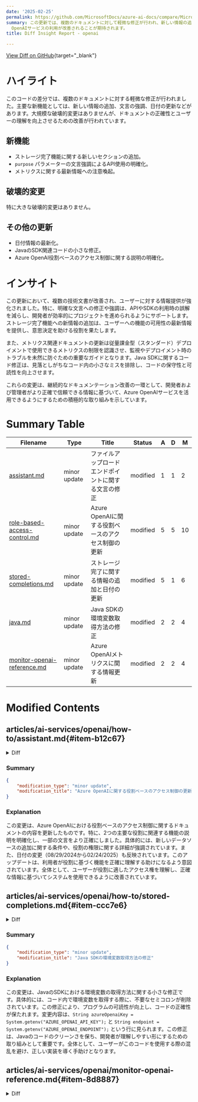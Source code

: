 ```yaml
---
date: '2025-02-25'
permalink: https://github.com/MicrosoftDocs/azure-ai-docs/compare/MicrosoftDocs:8c6e364...MicrosoftDocs:50dc684
summary: この更新では、複数のドキュメントに対して軽微な修正が行われ、新しい情報の追加、文言の強調、日付の更新が含まれています。大きな破壊的変更はないものの、文書の正確性とユーザー理解を向上させる改良が進められています。また、ストレージ完了機能に関する新セクションの追加やAPI使用時の明確化が行われています。この変更により、開発者がより効率的にプロジェクトを進められるようになり、Azure
  OpenAIサービスの利用が改善されることが期待されます。
title: Diff Insight Report - openai

---
```


[View Diff on GitHub](https://github.com/MicrosoftDocs/azure-ai-docs/compare/MicrosoftDocs:8c6e364...MicrosoftDocs:50dc684){target="_blank"}

# ハイライト
このコードの差分では、複数のドキュメントに対する軽微な修正が行われました。主要な新機能としては、新しい情報の追加、文言の強調、日付の更新などがあります。大規模な破壊的変更はありませんが、ドキュメントの正確性とユーザーの理解を向上させるための改善が行われています。

## 新機能
- ストレージ完了機能に関する新しいセクションの追加。
- `purpose` パラメーターの文言強調によるAPI使用の明確化。
- メトリクスに関する最新情報への注意喚起。

## 破壊的変更
特に大きな破壊的変更はありません。

## その他の更新
- 日付情報の最新化。
- JavaのSDK関連コードの小さな修正。
- Azure OpenAI役割ベースのアクセス制御に関する説明の明確化。

# インサイト
この更新において、複数の技術文書が改善され、ユーザーに対する情報提供が強化されました。特に、明確な文言への修正や強調は、APIやSDKの利用時の誤解を減らし、開発者が効率的にプロジェクトを進められるようにサポートします。ストレージ完了機能への新情報の追加は、ユーザーへの機能の可用性の最新情報を提供し、意思決定を助ける役割を果たします。

また、メトリクス関連ドキュメントの更新は従量課金型（スタンダード）デプロイメントで使用できるメトリクスの制限を認識させ、監視やデプロイメント時のトラブルを未然に防ぐための重要なガイドとなります。Java SDKに関するコード修正は、見落としがちなコード内の小さなミスを排除し、コードの保守性と可読性を向上させます。

これらの変更は、継続的なドキュメンテーション改善の一環として、開発者および管理者がより正確で信頼できる情報に基づいて、Azure OpenAIサービスを活用できるようにするための積極的な取り組みを示しています。

# Summary Table
|  Filename  | Type |    Title    | Status | A  | D  | M  |
|------------|------|-------------|--------|----|----|----|
| [assistant.md](#item-b12c67) | minor update | ファイルアップロードエンドポイントに関する文言の修正 | modified | 1 | 1 | 2 | 
| [role-based-access-control.md](#item-4b9817) | minor update | Azure OpenAIに関する役割ベースのアクセス制御の更新 | modified | 5 | 5 | 10 | 
| [stored-completions.md](#item-ccc7e6) | minor update | ストレージ完了に関する情報の追加と日付の更新 | modified | 5 | 1 | 6 | 
| [java.md](#item-827a02) | minor update | Java SDKの環境変数取得方法の修正 | modified | 2 | 2 | 4 | 
| [monitor-openai-reference.md](#item-8d8887) | minor update | Azure OpenAIメトリクスに関する情報更新 | modified | 2 | 2 | 4 | 


# Modified Contents
## articles/ai-services/openai/how-to/assistant.md{#item-b12c67}

<details>
<summary>Diff</summary>
````diff
@@ -67,7 +67,7 @@ An individual assistant can access up to 128 tools including [code interpreter](
 
 ### Files
 
-Files can be uploaded via Studio, or programmatically. The `file_ids` parameter is required to give tools like `code_interpreter` access to files. When using the File upload endpoint, you must have the `purpose` set to assistants to be used with the Assistants API.
+Files can be uploaded via Studio, or programmatically. The `file_ids` parameter is required to give tools like `code_interpreter` access to files. When using the File upload endpoint, you must have the `purpose` set to `assistants` to be used with the Assistants API.
 
 ## Assistants playground
 
````
</details>

### Summary

```json
{
    "modification_type": "minor update",
    "modification_title": "ファイルアップロードエンドポイントに関する文言の修正"
}
```

### Explanation
この変更は、ドキュメント内のファイルアップロードに関するパラメーターの説明に対する軽微な修正です。具体的には、`purpose` パラメーターの値が「assistants」となっている箇所を強調するため、バッククォートを使用して修正しました。この文言の変更は、ドキュメントの正確性を向上させ、APIの使用に関する明確な指示を提供するために行われました。変更内容は、明確に理解できるようになり、開発者が正しくこの機能を利用できるようサポートします。

## articles/ai-services/openai/how-to/role-based-access-control.md{#item-4b9817}

<details>
<summary>Diff</summary>
````diff
@@ -7,7 +7,7 @@ author: mrbullwinkle
 manager: nitinme
 ms.service: azure-ai-language
 ms.topic: how-to
-ms.date: 08/29/2024
+ms.date: 02/24/2025
 ms.author: mbullwin
 recommendations: false
 ---
@@ -74,15 +74,16 @@ This role has all the permissions of Cognitive Services OpenAI User and is also
 ✅ Create custom fine-tuned models <br>
 ✅ Upload datasets for fine-tuning <br>
 ✅ View, query, filter Stored completions data <br>
-✅ Create new model deployments or edit existing model deployments **[Added Fall 2023]**
+✅ Create new model deployments or edit existing model deployments **[Added Fall 2023]** <br>
+✅ Add data sources to Azure OpenAI On Your Data. **You must also have the [Cognitive Services Contributor](#cognitive-services-contributor) role as well**.
 
 A user with only this role assigned would be unable to:
 
 ❌ Create new Azure OpenAI resources <br>
 ❌ View/Copy/Regenerate keys under **Keys and Endpoint** <br>
 ❌ Access quota <br>
 ❌ Create customized content filters <br>
-❌ Add a data source for the use your data feature
+❌ Add a data source for Azure OpenAI On Your Data
 
 ### Cognitive Services Contributor
 
@@ -95,14 +96,13 @@ This role is typically granted access at the resource group level for a user in
 ✅ Ability to view what models are available for deployment in Azure AI Foundry portal <br>
 ✅ Use the Chat, Completions, and DALL-E (preview) playground experiences to generate text and images with any models that have already been deployed to this Azure OpenAI resource <br>
 ✅ Create customized content filters <br>
-✅ Add a data source for the use your data feature <br>
+✅ Add data sources to Azure OpenAI On Your Data. **You must also have the [Cognitive Services OpenAI Contributor](#cognitive-services-openai-contributor) role as well**.
 ✅ Create new model deployments or edit existing model deployments (via API) <br>
 ✅ Create custom fine-tuned models **[Added Fall 2023]**<br>
 ✅ Upload datasets for fine-tuning **[Added Fall 2023]**<br>
 ✅ Create new model deployments or edit existing model deployments (via Azure AI Foundry) **[Added Fall 2023]**<br>
 ✅ View, query, filter Stored completions data <br>
 
-
 A user with only this role assigned would be unable to:
 
 ❌ Access quota <br>
````
</details>

### Summary

```json
{
    "modification_type": "minor update",
    "modification_title": "Azure OpenAIに関する役割ベースのアクセス制御の更新"
}
```

### Explanation
この変更は、Azure OpenAIにおける役割ベースのアクセス制御に関するドキュメントの内容を更新したものです。特に、2つの主要な役割に関連する機能の説明を明確化し、一部の文言をより正確にしました。具体的には、新しいデータソースの追加に関する条件や、役割の権限に関する詳細が強調されています。また、日付の変更（08/29/2024から02/24/2025）も反映されています。このアップデートは、利用者が役割に基づく機能を正確に理解する助けになるよう意図されています。全体として、ユーザーが役割に適したアクセス権を理解し、正確な情報に基づいてシステムを使用できるように改善されています。

## articles/ai-services/openai/how-to/stored-completions.md{#item-ccc7e6}

<details>
<summary>Diff</summary>
````diff
@@ -6,7 +6,7 @@ manager: nitinme
 ms.service: azure-ai-openai
 ms.topic: how-to
 ms.custom: references_regions
-ms.date: 01/29/2025
+ms.date: 02/24/2025
 author: mrbullwinkle
 ms.author: mbullwin
 recommendations: false
@@ -22,6 +22,10 @@ Stored completions allow you to capture the conversation history from chat compl
 
 Support first added in `2024-10-01-preview`
 
+### Deployment type
+
+Currently only `Standard` model deployments support stored completions.
+
 ### Model & region availability
 
 | **Region**     | **o1-preview**, **2024-09-12**   | **o1-mini**, **2024-09-12**   | **gpt-4o**, **2024-08-06**   | **gpt-4o**, **2024-05-13**  | **gpt-4o-mini**, **2024-07-18**   |
````
</details>

### Summary

```json
{
    "modification_type": "minor update",
    "modification_title": "ストレージ完了に関する情報の追加と日付の更新"
}
```

### Explanation
この変更は、ストレージされた完了に関するドキュメントの内容を更新したもので、いくつかの新しい情報の追加と日付の更新が含まれています。具体的には、「現在、`Standard` モデルのデプロイメントのみがストレージ完了をサポートします」という新しいセクションが追加され、ストレージ機能の対応状況を明確にしています。また、文書の日付が「01/29/2025」から「02/24/2025」に更新されています。これにより、ユーザーは対応する機能やモデルの可用性について最新の情報を得ることができ、より良い理解を促進することが狙いです。全体として、この更新はストレージ完了機能に関連する情報を強化し、ユーザーにとっての有用性を高めています。

## articles/ai-services/openai/includes/java.md{#item-827a02}

<details>
<summary>Diff</summary>
````diff
@@ -103,8 +103,8 @@ dependencies {
     public class GetCompletionsSample {
     
         public static void main(String[] args) {
-            String azureOpenaiKey = System.getenv("AZURE_OPENAI_API_KEY");;
-            String endpoint = System.getenv("AZURE_OPENAI_ENDPOINT");;
+            String azureOpenaiKey = System.getenv("AZURE_OPENAI_API_KEY");
+            String endpoint = System.getenv("AZURE_OPENAI_ENDPOINT");
             String deploymentOrModelId = "gpt-35-turbo-instruct";
     
             OpenAIClient client = new OpenAIClientBuilder()
````
</details>

### Summary

```json
{
    "modification_type": "minor update",
    "modification_title": "Java SDKの環境変数取得方法の修正"
}
```

### Explanation
この変更は、JavaのSDKにおける環境変数の取得方法に関する小さな修正です。具体的には、コード内で環境変数を取得する際に、不要なセミコロンが削除されています。この修正により、プログラムの可読性が向上し、コードの正確性が保たれます。変更内容は、`String azureOpenaiKey = System.getenv("AZURE_OPENAI_API_KEY");` と `String endpoint = System.getenv("AZURE_OPENAI_ENDPOINT");` という行に見られます。この修正は、Javaのコードのクリーンさを保ち、開発者が理解しやすい形にするための取り組みとして重要です。全体として、ユーザーがこのコードを使用する際の混乱を避け、正しい実装を導く手助けとなります。

## articles/ai-services/openai/monitor-openai-reference.md{#item-8d8887}

<details>
<summary>Diff</summary>
````diff
@@ -19,7 +19,7 @@ See [Monitor Azure OpenAI](./how-to/monitor-openai.md) for details on the data y
 
 ### Supported metrics for Microsoft.CognitiveServices/accounts
 
-Here are the most important metrics we think you should monitor for Azure OpenAI. Later in this article is a longer list of all available Azure AI services metrics which contains more details on metrics in this shorter list.
+Here are the most important metrics we think you should monitor for Azure OpenAI. Later in this article is a longer list of all available Azure AI services metrics which contains more details on metrics in this shorter list. _Please see below list for most up to date information. We're working on refreshing the tables in the following sections._
 
 - Azure OpenAI Requests
 - Active Tokens
@@ -42,9 +42,9 @@ You can also monitor Content Safety metrics that are used by other Azure AI serv
 - Safety System Event
 - Total Volume Sent for Safety Check 
 
-
 > [!NOTE]
 > The **Provisioned-managed Utilization** metric is now deprecated and is no longer recommended. This metric has been replaced by the **Provisioned-managed Utilization V2** metric.
+> Tokens per Second, Time to Response, Time Between Tokens are currently not available for pay-as-you-go (Standard) deployments. 
 
 Cognitive Services metrics have the category **Cognitive Services - HTTP Requests** in the following table. These metrics are legacy metrics that are common to all Azure AI Services resources. Microsoft no longer recommends that you use these metrics with Azure OpenAI.
 
````
</details>

### Summary

```json
{
    "modification_type": "minor update",
    "modification_title": "Azure OpenAIメトリクスに関する情報更新"
}
```

### Explanation
この変更は、Azure OpenAIのメトリクスに関する文書の一部を更新したもので、より最新の情報を提供することを目的としています。具体的には、重要なメトリクスを監視する必要があることを説明する文に、新たに「最新の情報については以下のリストをご覧ください。以下のセクションの表を更新中です。」という注意喚起の文が追加されています。この文の追加により、読者は文書の情報が現時点での最新ではないかもしれないことを理解し、最新情報を求める意識が高まります。

また、注記として「トークン毎秒、応答までの時間、トークン間の時間は、従量課金型（スタンダード）デプロイメントでは現在使用できません。」という重要な情報も含まれています。これにより、ユーザーは利用可能なメトリクスの制限について理解し、監視を行う際に注意が必要であることを認識できるようになります。全体として、この更新は文書の信頼性を高め、ユーザーの理解を深めるための重要な措置です。


